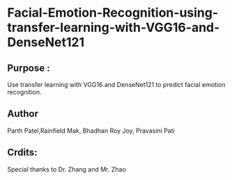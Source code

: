 # Facial-Emotion-Recognition-using-transfer-learning-with-VGG16-and-DenseNet121



## Purpose :

Use transfer learning with VGG16 and DenseNet121 to predict facial emotion recognition.







## Author
Parth Patel,Rainfield Mak, Bhadhan Roy Joy, Pravasini Pati


## Crdits:
Special thanks to Dr. Zhang and Mr. Zhao
